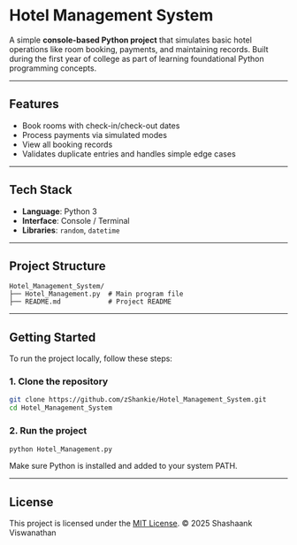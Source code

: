 # Hotel Management System 

A simple **console-based Python project** that simulates basic hotel operations like room booking, payments, and maintaining records. Built during the first year of college as part of learning foundational Python programming concepts.

---

## Features

- Book rooms with check-in/check-out dates
- Process payments via simulated modes
- View all booking records
- Validates duplicate entries and handles simple edge cases

---

## Tech Stack

- **Language**: Python 3
- **Interface**: Console / Terminal
- **Libraries**: `random`, `datetime`

---

## Project Structure

```
Hotel_Management_System/
├── Hotel_Management.py  # Main program file
├── README.md            # Project README
```

---

## Getting Started

To run the project locally, follow these steps:

### 1. Clone the repository

```bash
git clone https://github.com/zShankie/Hotel_Management_System.git
cd Hotel_Management_System
```

### 2. Run the project

```bash
python Hotel_Management.py
```

Make sure Python is installed and added to your system PATH.

---

## License

This project is licensed under the [MIT License](LICENSE).
© 2025 Shashaank Viswanathan
